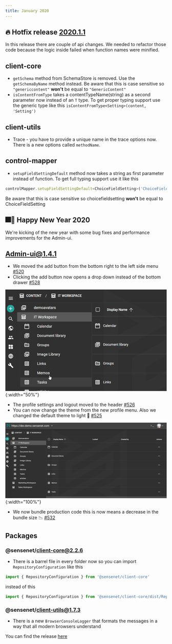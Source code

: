 ```yaml
---
title: January 2020
---
```


## 🔥 Hotfix release [2020.1.1](https://github.com/SenseNet/sn-client/releases/tag/2020.1.1)
In this release there are couple of api changes. We needed to refactor those code because the logic inside failed when function names were minified.

## client-core
- `getSchema` method from SchemaStore is removed. Use the `getSchemaByName` method instead. Be aware that this is case sensitive so `"genericcontent"` **won't** be equal to `"GenericContent"`
- `isContentFromType` takes a contentTypeName(string) as a second parameter now instead of an `T` type. To get proper typing support use the generic type like this `isContentFromType<Setting>(content, 'Setting')`

## client-utils
- Trace - you have to provide a unique name in the trace options now. There is a new options called `methodName`.

## control-mapper
- `setupFieldSettingDefault` method now takes a string as first parameter instead of function. To get full typing support use it like this
```js
controlMapper.setupFieldSettingDefault<ChoiceFieldSetting>('ChoiceFieldSetting', setting => {})
```
Be aware that this is case sensitive so choicefieldsetting **won't** be equal to ChoiceFieldSetting

## 🎆🥂 Happy New Year 2020

We're kicking of the new year with some bug fixes and performance improvements for the Admin-ui.

## Admin-ui@1.4.1

- We moved the add button from the bottom right to the left side menu [#520](https://github.com/SenseNet/sn-client/pull/520)
- Clicking the add button now opens a drop down instead of the bottom drawer [#528](https://github.com/SenseNet/sn-client/pull/528)

 ![Add button and the new dropdown](/img/posts/admin-ui-post-2020-01.gif "Add button and the new dropdown"){:width="50%"}

- The profile settings and logout moved to the header [#526](https://github.com/SenseNet/sn-client/pull/526)
- You can now change the theme from the new profile menu. Also we changed the default theme to light 🤍 [#525](https://github.com/SenseNet/sn-client/pull/525)

 ![User menu and the themeswitcher](/img/posts/admin-ui2-post-2020-01.gif "User menu and the themeswitcher"){:width="100%"}

- We now bundle production code this is now means a decrease in the bundle size 📉 [#532](https://github.com/SenseNet/sn-client/pull/532)

## Packages

### @sensenet/client-core@2.2.6

- There is a barrel file in every folder now so you can import `RepositoryConfiguration` like this
```js
import { RepositoryConfiguration } from '@sensenet/client-core'
```
instead of this
```js
import { RepositoryConfiguration } from '@sensenet/client-core/dist/Repository/RepositoryConfiguration'
```
### @sensenet/client-utils@1.7.3

- There is a new `BrowserConsoleLogger` that formats the messages in a way that all modern browsers understand

You can find the release [here](https://github.com/SenseNet/sn-client/releases/tag/2020.1.0)
